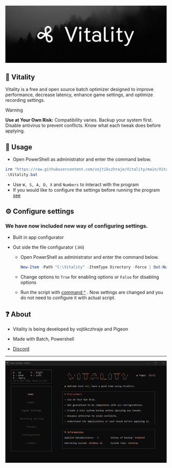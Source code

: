 ![Header image](https://github.com/vojtikczhraje/Vitality/blob/main/img/Vitality-Github.png)


## 🚀 Vitality
Vitality is a free and open source batch optimizer designed to improve performance, decrease latency, enhance game settings, and optimize recording settings.


> [!WARNING]  
> **Use at Your Own Risk:** Compatibility varies. Backup your system first. Disable antivirus to prevent conflicts. Know what each tweak does before applying.

## 🔧 Usage
- Open PowerShell as administrator and enter the command below. <br />
```powershell
irm "https://raw.githubusercontent.com/vojtikczhraje/Vitality/main/Vitality.bat" -OutFile "Vitality.bat"
.\Vitality.bat
```
- Use `W, S, A, D, X` and `Numbers` to interact with the program
- If you would like to configure the settings before running the program [see](#-configure-settings)

## ⚙ Configure settings
### We have now included new way of configuring settings.
- Built in app configurator

- Out side the file configurator (.ini)
  - Open PowerShell as administrator and enter the command below.

    ```powershell
    New-Item -Path "C:\Vitality" -ItemType Directory -Force | Out-Null; Invoke-WebRequest -Uri "https://raw.githubusercontent.com/vojtikczhraje/Vitality/main/config.ini" -OutFile "C:\Vitality\config.ini"; C:\Vitality\config.ini
    ```
  - Change options to `True` for enabling options or `False` for disabling options
  - Run the script with [command ^](#-usage) . Now settings are changed and you do not need to configure it with actual script.



## ❓ About
- Vitality is being developed by vojtikczhraje and Pigeon 


- Made with Batch, Powershell


- [Discord](https://discord.gg/uEHp2Uejk3)


---

![Vitality](https://github.com/vojtikczhraje/Vitality/blob/main/img/Vitality.png)

